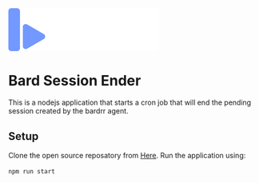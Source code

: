 <img src="https://github.com/bard-rr/.github/blob/main/profile/logo2.png?raw=true" width="300">

# Bard Session Ender

This is a nodejs application that starts a cron job that will end the pending session created by the bardrr agent.

## Setup

Clone the open source reposatory from [Here](https://github.com/bard-rr/session_ender). Run the application using:

`npm run start`
